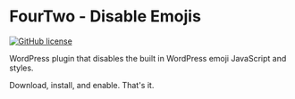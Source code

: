 # FourTwo - Disable Emojis
[![GitHub license](https://img.shields.io/badge/license-GPLv2-blue.svg)](https://github.com/BODA82/fourtwo-disable-emojis/blob/95bd10e868b2b40a9f6ac3be71a2afc445d781a6/LICENSE)

WordPress plugin that disables the built in WordPress emoji JavaScript and styles.

Download, install, and enable. That's it.
